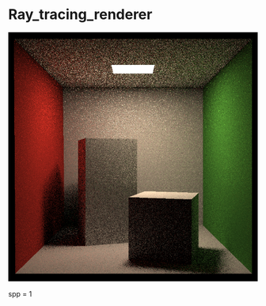 # Ray_tracing_renderer

![render](https://github.com/shiyaowww/Ray_tracing_renderer/blob/master/pictures/binary.png)

spp = 1
